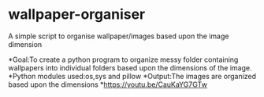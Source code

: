 # wallpaper-organiser
A simple script to organise wallpaper/images based upon the image dimension

*Goal:To create a python program to organize messy folder containing wallpapers into individual folders based upon the dimensions of the image.
*Python modules used:os,sys and pillow
*Output:The images are organized based upon the dimensions
*https://youtu.be/CauKaYG7GTw